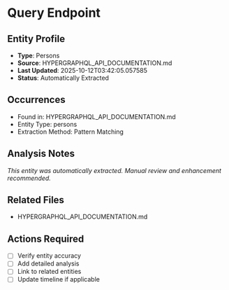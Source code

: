 # Query Endpoint

## Entity Profile
- **Type**: Persons
- **Source**: HYPERGRAPHQL_API_DOCUMENTATION.md
- **Last Updated**: 2025-10-12T03:42:05.057585
- **Status**: Automatically Extracted

## Occurrences
- Found in: HYPERGRAPHQL_API_DOCUMENTATION.md
- Entity Type: persons
- Extraction Method: Pattern Matching

## Analysis Notes
*This entity was automatically extracted. Manual review and enhancement recommended.*

## Related Files
- HYPERGRAPHQL_API_DOCUMENTATION.md

## Actions Required
- [ ] Verify entity accuracy
- [ ] Add detailed analysis
- [ ] Link to related entities
- [ ] Update timeline if applicable
